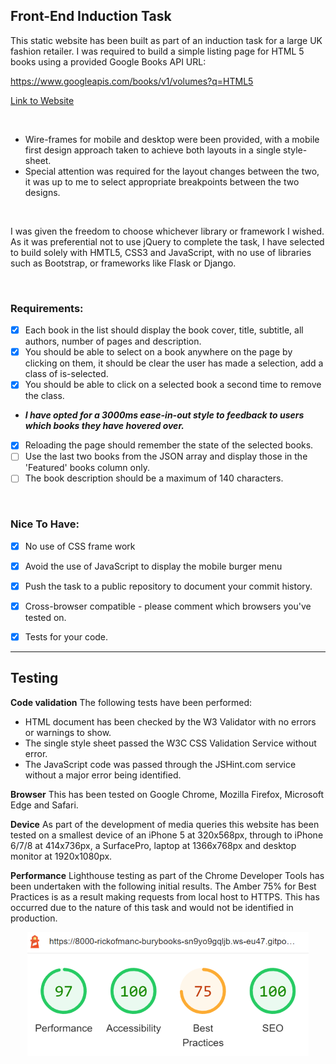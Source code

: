 ## Front-End Induction Task

This static website has been built as part of an induction task for a large UK fashion retailer. I was required to build a simple listing page for HTML 5 books using a provided Google Books API URL:

https://www.googleapis.com/books/v1/volumes?q=HTML5


[Link to Website](https://rickofmanc.github.io/bury-books/)



<br />

* Wire-frames for mobile and desktop were been provided, with a mobile first design approach taken to achieve both layouts in a single style-sheet. 
* Special attention was required for the layout changes
between the two, it was up to me to select appropriate breakpoints
between the two designs.

<br/>

I was given the freedom to choose whichever library or framework I wished. As it was preferential not to use jQuery to complete the task, I have selected to build solely with HMTL5, CSS3 and JavaScript, with no use of libraries such as Bootstrap, or frameworks like Flask or Django.

<br/>

### Requirements:
- [x] Each book in the list should display the book cover, title, subtitle, all authors, number of pages and description.
- [x] You should be able to select on a book anywhere on the page by
clicking on them, it should be clear the user has made a selection, add a class of is-selected.
- [x] You should be able to click on a selected book a second time to remove the class.
- ***I have opted for a 3000ms ease-in-out style to feedback to users which books they have hovered over.***
- [x] Reloading the page should remember the state of the selected books.
- [ ] Use the last two books from the JSON array and display those in the 'Featured' books column only.
- [ ] The book description should be a maximum of 140 characters.

<br/>

### Nice To Have:
- [x] No use of CSS frame work
- [x] Avoid the use of JavaScript to display the mobile burger menu
- [x] Push the task to a public repository to document your commit history.
- [x] Cross-browser compatible - please comment which browsers you've
tested on.
- [x] Tests for your code.


<hr>


## Testing

**Code validation** 
The following tests have been performed:
* HTML document has been checked by the W3 Validator with no errors or warnings to show.
* The single style sheet passed the W3C CSS Validation Service without error.
* The JavaScript code was passed through the JSHint.com service without a major error being identified.

**Browser**
This has been tested on Google Chrome, Mozilla Firefox, Microsoft Edge and Safari.

**Device**
As part of the development of media queries this website has been tested on a smallest device of an iPhone 5 at 320x568px, through to iPhone 6/7/8 at 414x736px, a SurfacePro, laptop at 1366x768px and desktop monitor at 1920x1080px.

**Performance**
 Lighthouse testing as part of the Chrome Developer Tools has been undertaken with the following initial results. The Amber 75% for Best Practices is as a result making requests from local host to HTTPS. This has occurred due to the nature of this task and would not be identified in production.

<p align="center">
    <img src="readme-images/lighthouse-testing-results.png" alt="website page testing results"/>
</p>


